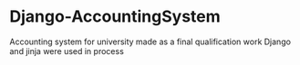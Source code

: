 # Django-AccountingSystem
Accounting system for university made as a final qualification work
Django and jinja were used in process
